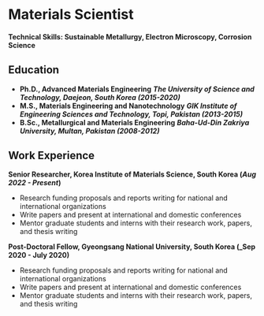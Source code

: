 # Materials Scientist

#### Technical Skills: Sustainable Metallurgy, Electron Microscopy, Corrosion Science

## Education
- **Ph.D., Advanced Materials Engineering** 
  ***The University of Science and Technology, Daejeon, South Korea (_2015-2020_)***								       		
- **M.S., Materials Engineering and Nanotechnology**
  ***GIK Institute of Engineering Sciences and Technology, Topi, Pakistan  (_2013-2015_)***	 			        		
- **B.Sc., Metallurgical and Materials Engineering**
 ***Baha-Ud-Din Zakriya University, Multan, Pakistan (_2008-2012_)***

## Work Experience
**Senior Researcher, Korea Institute of Materials Science, South Korea  (_Aug 2022 - Present_)**
- Research funding proposals and reports writing for national and international organizations
- Write papers and present at international and domestic conferences
- Mentor graduate students and interns with their research work, papers, and thesis writing

**Post-Doctoral Fellow, Gyeongsang National University, South Korea (_Sep 2020 - July 2020)**
- Research funding proposals and reports writing for national and international organizations
- Write papers and present at international and domestic conferences
- Mentor graduate students and interns with their research work, papers, and thesis writing
